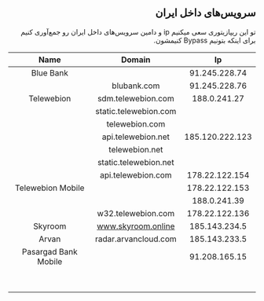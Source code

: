 <h2 lang="fa" dir="rtl" align="right">سرویس‌های داخل ایران</h2>
<p lang="fa" dir="rtl" align="right">
تو این ریپازیتوری سعی میکنیم ip و دامین سرویس‌های داخل ایران رو جمع‌آوری کنیم برای اینکه بتونیم Bypass کنیمشون.
</p>

| Name | Domain | Ip |
|:-:|:-:|:-:|
| Blue Bank | | 91.245.228.74 |
|  | blubank.com | 91.245.228.76 |
| Telewebion | sdm.telewebion.com | 188.0.241.27 |
|  | static.telewebion.com |  |
|  | telewebion.com |  |
|  | api.telewebion.net | 185.120.222.123 |
|  | telewebion.net |  |
|  | static.telewebion.net |  |
|  | api.telewebion.com | 178.22.122.154 |
| Telewebion Mobile |  | 178.22.122.153 |
|  |  | 188.0.241.39 |
|  | w32.telewebion.com | 178.22.122.136 |
| Skyroom | www.skyroom.online | 185.143.234.5 |
| Arvan | radar.arvancloud.com | 185.143.233.5 |
| Pasargad Bank Mobile |  | 91.208.165.15 |
|  |  |  |
|  |  |  |
|  |  |  |
|  |  |  |
|  |  |  |
|  |  |  |
|  |  |  |
|  |  |  |

